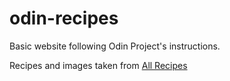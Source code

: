 # odin-recipes

<p>Basic website following Odin Project's instructions.</p> 

Recipes and images taken from [All Recipes](https://www.allrecipes.com/ "All Recipes") 

